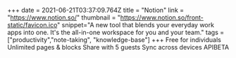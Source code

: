 +++
date = 2021-06-21T03:37:09.764Z
title = "Notion"
link = "https://www.notion.so/"
thumbnail = "https://www.notion.so/front-static/favicon.ico"
snippet="A new tool that blends your everyday work apps into one. It's the all-in-one workspace for you and your team."
tags = ["productivity","note-taking", "knowledge-base"]
+++
Free for individuals
Unlimited pages & blocks
Share with 5 guests
Sync across devices
APIBETA
